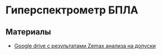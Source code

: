 # Гиперспектрометр БПЛА
## Материалы
- [Google drive с результатами Zemax анализа на допуски](https://drive.google.com/drive/folders/1JY2d2d7v2p9Dk4mduwRgx_ekFdjRrPzw)
